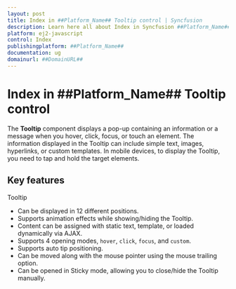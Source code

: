 ```yaml
---
layout: post
title: Index in ##Platform_Name## Tooltip control | Syncfusion
description: Learn here all about Index in Syncfusion ##Platform_Name## Tooltip control of Syncfusion Essential JS 2 and more.
platform: ej2-javascript
control: Index 
publishingplatform: ##Platform_Name##
documentation: ug
domainurl: ##DomainURL##
---
```


# Index in ##Platform_Name## Tooltip control

The **Tooltip** component displays a pop-up containing an information or a message when you hover, click, focus, or touch an element.
The information displayed in the Tooltip can include simple text, images, hyperlinks, or custom templates. In mobile devices, to display
the Tooltip, you need to tap and hold the target elements.

## Key features

Tooltip
* Can be displayed in 12 different positions.
* Supports animation effects while showing/hiding the Tooltip.
* Content can be assigned with static text, template, or loaded dynamically via AJAX.
* Supports 4 opening modes, `hover`, `click`, `focus`, and `custom`.
* Supports auto tip positioning.
* Can be moved along with the mouse pointer using the mouse trailing option.
* Can be opened in Sticky mode, allowing you to close/hide the Tooltip manually.
